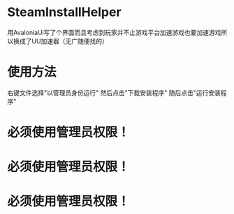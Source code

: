 # SteamInstallHelper
用AvaloniaUi写了个界面而且考虑到玩家并不止游戏平台加速游戏也要加速游戏所以换成了UU加速器（无广随便找的）

# 使用方法
右键文件选择"以管理员身份运行"
然后点击"下载安装程序"
随后点击"运行安装程序"

# 必须使用管理员权限！
# 必须使用管理员权限！
# 必须使用管理员权限！

